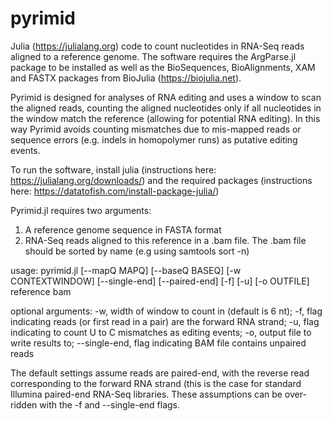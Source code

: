 # pyrimid
Julia (https://julialang.org) code to count nucleotides in RNA-Seq reads aligned to a reference genome.
The software requires the ArgParse.jl package to be installed as well as the BioSequences, BioAlignments, XAM and FASTX packages from BioJulia (https://biojulia.net).

Pyrimid is designed for analyses of RNA editing and uses a window to scan the aligned reads, counting the aligned nucleotides only if all nucleotides in the window match the reference (allowing for potential RNA editing).
In this way Pyrimid avoids counting mismatches due to mis-mapped reads or sequence errors (e.g. indels in homopolymer runs) as putative editing events.

To run the software, install julia (instructions here: https://julialang.org/downloads/) and the required packages (instructions here: https://datatofish.com/install-package-julia/)

Pyrimid.jl requires two arguments:

1. A reference genome sequence in FASTA format
2. RNA-Seq reads aligned to this reference in a .bam file. The .bam file should be sorted by name (e.g using samtools sort -n)

usage: pyrimid.jl [--mapQ MAPQ] [--baseQ BASEQ] [-w CONTEXTWINDOW]
                  [--single-end] [--paired-end] [-f] [-u] [-o OUTFILE]
                  reference bam

optional arguments: -w, width of window to count in (default is 6 nt); -f, flag indicating reads (or first read in a pair) are the forward RNA strand;
-u, flag indicating to count U to C mismatches as editing events; -o, output file to write results to; --single-end, flag indicating BAM file contains unpaired reads

The default settings assume reads are paired-end, with the reverse read corresponding to the forward RNA strand (this is the case for standard Illumina paired-end RNA-Seq libraries.
These assumptions can be over-ridden with the -f and --single-end flags.
